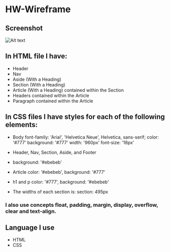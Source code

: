 # HW-Wireframe #

## Screenshot ##


![Alt text](/relative/path/to/img.png?raw=true "ScreenShot")

## In HTML file I have: ##

* Header
* Nav
* Aside (With a Heading)
* Section (With a Heading)
* Article (With a Heading) contained within the Section
* Headers contained within the Article
* Paragraph contained within the Article

## In CSS files I have styles for each of the following elements: ##

* Body
font-family: 'Arial', 'Helvetica Neue', Helvetica, sans-serif;
color: '#777'
background: '#777'
width: '960px'
font-size: '18px'


* Header, Nav, Section, Aside, and Footer


* background: '#ebebeb'


* Article
color: '#ebebeb',
background: '#777'


* h1 and p
color: '#777',
background: '#ebebeb'




* The widths of each section is:
section: 495px


### I also use concepts float, padding, margin, display, overflow, clear and text-align. ###

## Language I use ##

* HTML
* CSS


